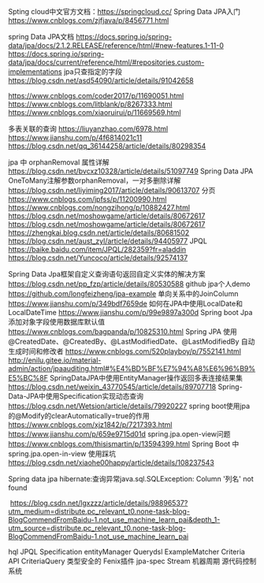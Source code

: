 Spting cloud中文官方文档：https://springcloud.cc/
Spring Data JPA入门
					https://www.cnblogs.com/zjfjava/p/8456771.html

spring Data JPA文档
					https://docs.spring.io/spring-data/jpa/docs/2.1.2.RELEASE/reference/html/#new-features.1-11-0
					https://docs.spring.io/spring-data/jpa/docs/current/reference/html/#repositories.custom-implementations
jpa只查指定的字段
			   https://blog.csdn.net/asd54090/article/details/91042658

https://www.cnblogs.com/coder2017/p/11690051.html
https://www.cnblogs.com/litblank/p/8267333.html
https://www.cnblogs.com/xiaoruirui/p/11669569.html

多表关联的查询
			https://liuyanzhao.com/6978.html
			https://www.jianshu.com/p/4f6814021c11
			https://blog.csdn.net/qq_36144258/article/details/80298354

jpa 中 orphanRemoval 属性详解
https://blog.csdn.net/bvcxz10328/article/details/51097749
Spring Data JPA OneToMany注解参数orphanRemoval，一对多删除详解
	https://blog.csdn.net/liyiming2017/article/details/90613707
分页
	https://www.cnblogs.com/jpfss/p/11200990.html
	https://www.cnblogs.com/nongzihong/p/10882427.html
	https://blog.csdn.net/moshowgame/article/details/80672617
	https://blog.csdn.net/moshowgame/article/details/80672617
	https://zhengkai.blog.csdn.net/article/details/80681502
	https://blog.csdn.net/aust_zyl/article/details/94405977
JPQL
	https://baike.baidu.com/item/JPQL/282359?fr=aladdin
	https://blog.csdn.net/Yuncoco/article/details/92574137

Spring Data Jpa框架自定义查询语句返回自定义实体的解决方案
	https://blog.csdn.net/pp_fzp/article/details/80530588
github jpa个人demo
	https://github.com/longfeizheng/jpa-example
单向关系中的JoinColumn
	https://www.jianshu.com/p/349bdf7659de
如何在JPA中使用LocalDate和LocalDateTime
	https://www.jianshu.com/p/99e9897a300d
Spring boot Jpa添加对象字段使用数据库默认值
	https://www.cnblogs.com/bagpanda/p/10825310.html
Spring JPA 使用@CreatedDate、@CreatedBy、@LastModifiedDate、@LastModifiedBy 自动生成时间和修改者
	https://www.cnblogs.com/520playboy/p/7552141.html
	http://enilu.gitee.io/material-admin/action/jpaauditing.html#%E4%BD%BF%E7%94%A8%E6%96%B9%E5%BC%8F
SpringDataJPA中使用EntityManager操作返回多表连接结果集
	https://blog.csdn.net/weixin_43770545/article/details/89707718
Spring-Data-JPA中使用Specification实现动态查询
	https://blog.csdn.net/Wetsion/article/details/79920227
spring boot使用jpa的@Modify的clearAutomatically=true的作用
	https://www.cnblogs.com/xjz1842/p/7217393.html
	https://www.jianshu.com/p/659e9715d01d
spring.jpa.open-view问题
	https://www.cnblogs.com/thisismartin/p/13594399.html
Spring Boot 中 spring.jpa.open-in-view 使用踩坑
	https://blog.csdn.net/xiaohe00happy/article/details/108237543

Spring data jpa hibernate:查询异常java.sql.SQLException: Column '列名' not found

​	https://blog.csdn.net/lgxzzz/article/details/98896537?utm_medium=distribute.pc_relevant_t0.none-task-blog-BlogCommendFromBaidu-1.not_use_machine_learn_pai&depth_1-utm_source=distribute.pc_relevant_t0.none-task-blog-BlogCommendFromBaidu-1.not_use_machine_learn_pai

hql
JPQL
Specification
entityManager
Querydsl
ExampleMatcher
Criteria API CriteriaQuery   类型安全的
Fenix插件
jpa-spec
Stream
机器周期
源代码控制系统